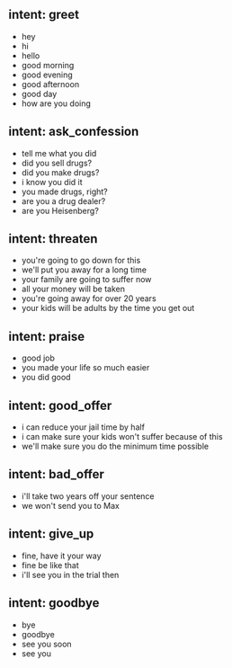 ## intent: greet
- hey
- hi
- hello
- good morning
- good evening
- good afternoon
- good day
- how are you doing

## intent: ask_confession
- tell me what you did
- did you sell drugs?
- did you make drugs?
- i know you did it
- you made drugs, right?
- are you a drug dealer?
- are you Heisenberg?

## intent: threaten
- you're going to go down for this
- we'll put you away for a long time
- your family are going to suffer now
- all your money will be taken
- you're going away for over 20 years
- your kids will be adults by the time you get out

## intent: praise
- good job
- you made your life so much easier
- you did good

## intent: good_offer
- i can reduce your jail time by half
- i can make sure your kids won't suffer because of this
- we'll make sure you do the minimum time possible

## intent: bad_offer
- i'll take two years off your sentence
- we won't send you to Max

## intent: give_up
- fine, have it your way
- fine be like that
- i'll see you in the trial then

## intent: goodbye
- bye
- goodbye
- see you soon
- see you
